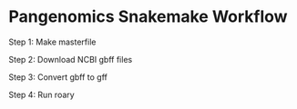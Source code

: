# Pangenomics Snakemake Workflow

Step 1: Make masterfile 

Step 2: Download NCBI gbff files

Step 3: Convert gbff to gff

Step 4: Run roary
